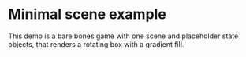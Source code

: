 # Minimal scene example

This demo is a bare bones game with one scene and placeholder state objects, that renders a rotating box with a gradient fill.
